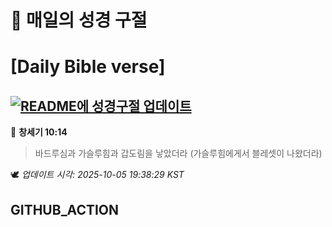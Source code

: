 # 🙏 매일의 성경 구절
# [Daily Bible verse]
## [![README에 성경구절 업데이트](https://github.com/DONGSUKA/first_test/actions/workflows/update-readme-bible.yml/badge.svg)](https://github.com/DONGSUKA/first_test/actions/workflows/update-readme-bible.yml)
<!-- START_BIBLE_VERSE -->
📖 **창세기 10:14**
> 바드루심과 가슬루힘과 갑도림을 낳았더라 (가슬루힘에게서 블레셋이 나왔더라)

🕊️ _업데이트 시각: 2025-10-05 19:38:29 KST_
  <!-- END_BIBLE_VERSE -->
## GITHUB_ACTION
